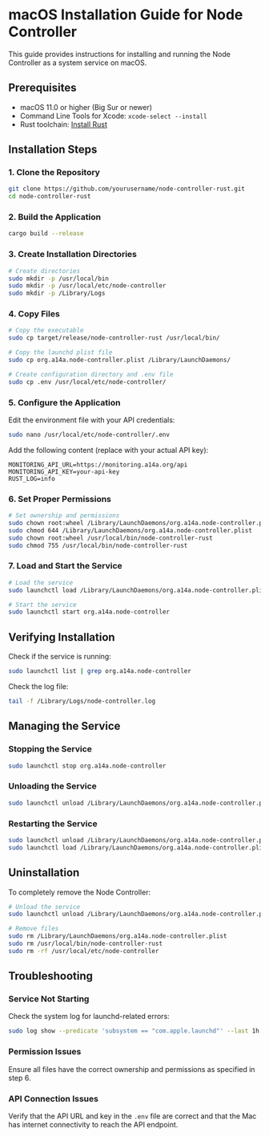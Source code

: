 # macOS Installation Guide for Node Controller

This guide provides instructions for installing and running the Node Controller as a system service on macOS.

## Prerequisites

- macOS 11.0 or higher (Big Sur or newer)
- Command Line Tools for Xcode: `xcode-select --install`
- Rust toolchain: [Install Rust](https://www.rust-lang.org/tools/install)

## Installation Steps

### 1. Clone the Repository

```bash
git clone https://github.com/yourusername/node-controller-rust.git
cd node-controller-rust
```

### 2. Build the Application

```bash
cargo build --release
```

### 3. Create Installation Directories

```bash
# Create directories
sudo mkdir -p /usr/local/bin
sudo mkdir -p /usr/local/etc/node-controller
sudo mkdir -p /Library/Logs
```

### 4. Copy Files

```bash
# Copy the executable
sudo cp target/release/node-controller-rust /usr/local/bin/

# Copy the launchd plist file
sudo cp org.a14a.node-controller.plist /Library/LaunchDaemons/

# Create configuration directory and .env file
sudo cp .env /usr/local/etc/node-controller/
```

### 5. Configure the Application

Edit the environment file with your API credentials:

```bash
sudo nano /usr/local/etc/node-controller/.env
```

Add the following content (replace with your actual API key):

```
MONITORING_API_URL=https://monitoring.a14a.org/api
MONITORING_API_KEY=your-api-key
RUST_LOG=info
```

### 6. Set Proper Permissions

```bash
# Set ownership and permissions
sudo chown root:wheel /Library/LaunchDaemons/org.a14a.node-controller.plist
sudo chmod 644 /Library/LaunchDaemons/org.a14a.node-controller.plist
sudo chown root:wheel /usr/local/bin/node-controller-rust
sudo chmod 755 /usr/local/bin/node-controller-rust
```

### 7. Load and Start the Service

```bash
# Load the service
sudo launchctl load /Library/LaunchDaemons/org.a14a.node-controller.plist

# Start the service
sudo launchctl start org.a14a.node-controller
```

## Verifying Installation

Check if the service is running:

```bash
sudo launchctl list | grep org.a14a.node-controller
```

Check the log file:

```bash
tail -f /Library/Logs/node-controller.log
```

## Managing the Service

### Stopping the Service

```bash
sudo launchctl stop org.a14a.node-controller
```

### Unloading the Service

```bash
sudo launchctl unload /Library/LaunchDaemons/org.a14a.node-controller.plist
```

### Restarting the Service

```bash
sudo launchctl unload /Library/LaunchDaemons/org.a14a.node-controller.plist
sudo launchctl load /Library/LaunchDaemons/org.a14a.node-controller.plist
```

## Uninstallation

To completely remove the Node Controller:

```bash
# Unload the service
sudo launchctl unload /Library/LaunchDaemons/org.a14a.node-controller.plist

# Remove files
sudo rm /Library/LaunchDaemons/org.a14a.node-controller.plist
sudo rm /usr/local/bin/node-controller-rust
sudo rm -rf /usr/local/etc/node-controller
```

## Troubleshooting

### Service Not Starting

Check the system log for launchd-related errors:

```bash
sudo log show --predicate 'subsystem == "com.apple.launchd"' --last 1h
```

### Permission Issues

Ensure all files have the correct ownership and permissions as specified in step 6.

### API Connection Issues

Verify that the API URL and key in the `.env` file are correct and that the Mac has internet connectivity to reach the API endpoint. 